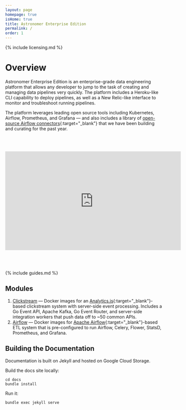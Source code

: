 ```yaml
---
layout: page
homepage: true
isHome: true
title: Astronomer Enterprise Edition
permalink: /
order: 1
---
```


{% include licensing.md %}

# Overview

Astronomer Enterprise Edition is an enterprise-grade data
engineering platform that allows any developer to jump to the task
of creating and managing data pipelines very quickly. The platform
includes a Heroku-like CLI capability to deploy pipelines, as
well as a New Relic-like interface to monitor and troubleshoot
running pipelines.

The platform leverages leading open source tools
including Kubernetes, Airflow, Prometheus, and Grafana — and also
includes a library of
[open-source Airflow connectors](https://github.com/airflow-plugins){:target="_blank"}
that we have been building and curating for the past year.

<iframe width="560" height="315" style="display: block; margin: 4rem auto;"
  src="https://www.youtube.com/embed/PESuvgnsP8Q"
  frameborder="0" allow="autoplay; encrypted-media"
allowfullscreen></iframe>

{% include guides.md %}

## Modules

1. [Clickstream](/clickstream) — Docker images for an [Analytics.js](https://github.com/segmentio/analytics.js){:target="_blank"}-based clickstream system with server-side event processing. Includes a Go Event API, Apache Kafka, Go Event Router, and server-side integration workers that push data off to ~50 common APIs.
1. [Airflow](/airflow) — Docker images for [Apache Airflow](https://airflow.apache.org/){:target="_blank"}-based ETL system that is pre-configured to run Airflow, Celery, Flower, StatsD, Prometheus, and Grafana.

## Building the Documentation

Documentation is built on Jekyll and hosted on Google Cloud Storage.

Build the docs site locally:

```
cd docs
bundle install
```

Run it:

```
bundle exec jekyll serve
```
